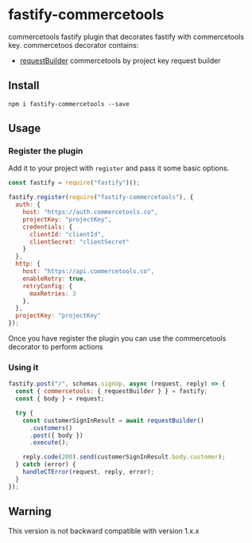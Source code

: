 # fastify-commercetools

commercetools fastify plugin that decorates fastify with commercetools key.
commercetoos decorator contains:

-   [requestBuilder](https://www.npmjs.com/package/@commercetools/platform-sdk) commercetools by project key request builder

## Install

```
npm i fastify-commercetools --save
```

## Usage

### Register the plugin

Add it to your project with `register` and pass it some basic options.

```js
const fastify = require("fastify")();

fastify.register(require("fastify-commercetools"), {
  auth: {
    host: "https://auth.commercetools.co",
    projectKey: "projectKey",
    credentials: {
      clientId: "clientId",
      clientSecret: "clientSecret"
    }
  },
  http: {
    host: "https://api.commercetools.co",
    enableRetry: true,
    retryConfig: {
      maxRetries: 3
    },
  },
  projectKey: "projectKey"
});
```

Once you have register the plugin you can use the commercetools decorator to
perform actions

### Using it

```js
fastify.post("/", schemas.signUp, async (request, reply) => {
  const { commercetools: { requestBuilder } } = fastify;
  const { body } = request;

  try {
    const customerSignInResult = await requestBuilder()
      .customers()
      .post({ body })
      .execute();

    reply.code(200).send(customerSignInResult.body.customer);
  } catch (error) {
    handleCTError(request, reply, error);
  }
});
```

## Warning

This version is not backward compatible with version 1.x.x
